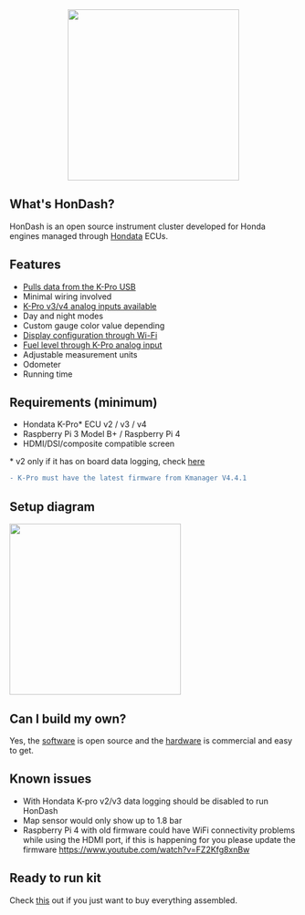 <div style="text-align:center">
<img src="https://raw.github.com/pablobuenaposada/HonDash/master/docs/readme/hondash_kit.png" data-canonical-src="https://raw.github.com/pablobuenaposada/HonDash/master/docs/readme/hondash_kit.png" height="300" />
</div>

## What's HonDash?

HonDash is an open source instrument cluster developed for Honda engines managed through [Hondata](https://www.hondata.com/) ECUs.

## Features

- [Pulls data from the K-Pro USB](https://hondash.com/VALUES.html)
- Minimal wiring involved
- [K-Pro v3/v4 analog inputs available](https://hondash.com/SENSORS.html)
- Day and night modes
- Custom gauge color value depending
- [Display configuration through Wi-Fi](https://hondash.com/SETUP.html)
- [Fuel level through K-Pro analog input](https://hondash.com/FUEL.html)
- Adjustable measurement units
- Odometer
- Running time

## Requirements (minimum)

- Hondata K-Pro* ECU v2 / v3 / v4
- Raspberry Pi 3 Model B+ / Raspberry Pi 4
- HDMI/DSI/composite compatible screen

\* v2 only if it has on board data logging, check [here](https://www.hondata.com/kpro2)

```diff
- K-Pro must have the latest firmware from Kmanager V4.4.1
```

## Setup diagram

<img src="https://raw.github.com/pablobuenaposada/HonDash/master/docs/readme/setup.png" data-canonical-src="https://raw.github.com/pablobuenaposada/HonDash/master/docs/readme/setup.png" height="300" />

## Can I build my own?

Yes, the [software](https://hondash.com/SOFTWARE.html) is open source and the [hardware](https://hondash.com/HARDWARE.html) is commercial and easy to get.

## Known issues

- With Hondata K-pro v2/v3 data logging should be disabled to run HonDash
- Map sensor would only show up to 1.8 bar
- Raspberry Pi 4 with old firmware could have WiFi connectivity problems while using the HDMI port, if this is happening for you please update the firmware https://www.youtube.com/watch?v=FZ2Kfg8xnBw

## Ready to run kit

Check [this](https://hondash.com/READYTORUN.html) out if you just want to buy everything assembled.
